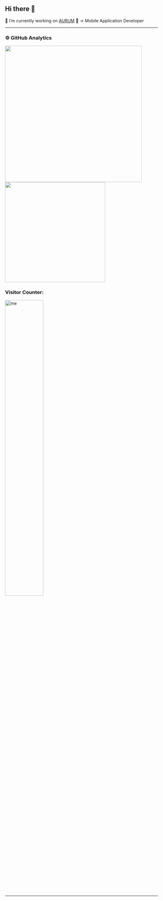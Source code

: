 ## Hi there 👋

<!--
**MarcosSarges/MarcosSarges** is a ✨ _special_ ✨ repository because its `README.md` (this file) appears on your GitHub profile.

Here are some ideas to get you started:


- 🌱 I’m currently learning ...
- 👯 I’m looking to collaborate on ...
- 🤔 I’m looking for help with ...
- 💬 Ask me about ...
- 📫 How to reach me: ...
- 😄 Pronouns: ...
- ⚡ Fun fact: ...
-->

🔭 I’m currently working on [AURUM](https://www.aurum.com.br/) 🔭
-> Mobile Application Developer

---
### ⚙️ GitHub Analytics

<div align="left"> 
      <img 
         width="450px" 
         src="https://github-readme-stats.vercel.app/api?username=MarcosSarges&show_icons=true&include_all_commits=true&count_private=true&theme=dark&line_height=30"
      />
      <img 
         width="330px" 
         src="https://github-readme-stats.vercel.app/api/top-langs/?username=MarcosSarges&layout=compact&theme=dark&langs_count=10"
      >
</div


<!--
[![GitHub Streak](https://github-readme-streak-stats.herokuapp.com/?user=MarcosSarges&theme=dark)](https://git.io/streak-stats)
-->

### Visitor Counter:

<img alt="me" width="50%" src="https://profile-counter.glitch.me/MarcosSarges/count.svg" />

---
